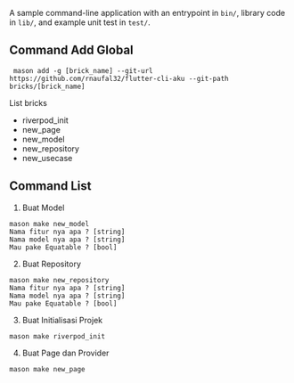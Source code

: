 A sample command-line application with an entrypoint in `bin/`, library code
in `lib/`, and example unit test in `test/`.


## Command Add Global

```
 mason add -g [brick_name] --git-url https://github.com/rnaufal32/flutter-cli-aku --git-path bricks/[brick_name]
```
List bricks
- riverpod_init
- new_page
- new_model
- new_repository
- new_usecase

## Command List

1. Buat Model
```
mason make new_model
Nama fitur nya apa ? [string]
Nama model nya apa ? [string]
Mau pake Equatable ? [bool]
```

2. Buat Repository
```
mason make new_repository
Nama fitur nya apa ? [string]
Nama model nya apa ? [string]
Mau pake Equatable ? [bool]
```

3. Buat Initialisasi Projek
```
mason make riverpod_init
```

4. Buat Page dan Provider
```
mason make new_page
```
